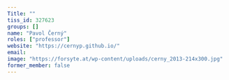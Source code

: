 ```yaml
---
Title: ""
tiss_id: 327623
groups: []
name: "Pavol Černý"
roles: ["professor"]
website: "https://cernyp.github.io/"
email:
image: "https://forsyte.at/wp-content/uploads/cerny_2013-214x300.jpg"
former_member: false
---
```


<!--
Your custom content goes here.
-->